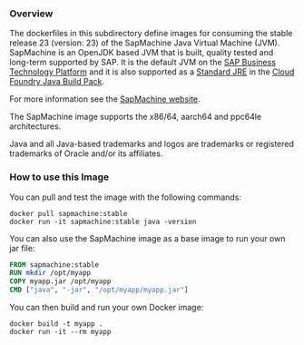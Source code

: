 
### Overview

The dockerfiles in this subdirectory define images for consuming the stable release 23 (version: 23) of the SapMachine Java Virtual Machine (JVM).
SapMachine is an OpenJDK based JVM that is built, quality tested and long-term supported by SAP.
It is the default JVM on the [SAP Business Technology Platform](https://www.sap.com/products/technology-platform.html) and it is also supported as a [Standard JRE](https://github.com/cloudfoundry/java-buildpack/blob/master/docs/jre-sap_machine_jre.md) in the [Cloud Foundry Java Build Pack](https://github.com/cloudfoundry/java-buildpack).

For more information see the [SapMachine website](https://sapmachine.io).

The SapMachine image supports the x86/64, aarch64 and ppc64le architectures.

Java and all Java-based trademarks and logos are trademarks or registered trademarks of Oracle and/or its affiliates.

### How to use this Image

You can pull and test the image with the following commands:

```console
docker pull sapmachine:stable
docker run -it sapmachine:stable java -version
```

You can also use the SapMachine image as a base image to run your own jar file:

```dockerfile
FROM sapmachine:stable
RUN mkdir /opt/myapp
COPY myapp.jar /opt/myapp
CMD ["java", "-jar", "/opt/myapp/myapp.jar"]
```

You can then build and run your own Docker image:

```console
docker build -t myapp .
docker run -it --rm myapp
```
